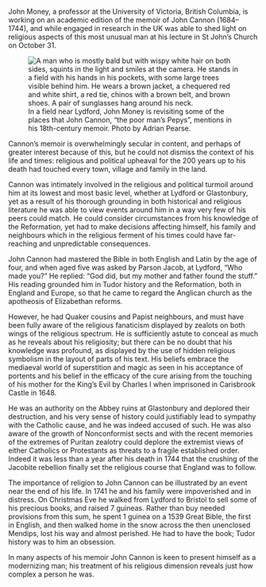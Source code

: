 John Money, a professor at the University of Victoria, British Columbia,
is working on an academic edition of the memoir of John Cannon
(1684–1744), and while engaged in research in the UK was able to shed
light on religious aspects of this most unusual man at his lecture in
St John’s Church on October 31.

<figure>
<img src="../JM-in-field_ap803-640.jpg" alt="A man who is mostly bald but with wispy white hair on both sides, squints in the light and smiles at the camera. He stands in a field with his hands in his pockets, with some large trees visible behind him. He wears a brown jacket, a chequered red and white shirt, a red tie, chinos with a brown belt, and brown shoes. A pair of sunglasses hang around his neck.">
<figcaption>
In a field near Lydford, John Money is revisiting some of the places
that John Cannon, “the poor man’s Pepys”, mentions in his 18th-century
memoir. Photo by Adrian Pearse.
</figcaption>
</figure>

Cannon’s memoir is overwhelmingly secular in content, and perhaps of
greater interest because of this, but he could not dismiss the context
of his life and times: religious and political upheaval for the 200
years up to his death had touched every town, village and family in the
land.

Cannon was intimately involved in the religious and political turmoil
around him at its lowest and most basic level, whether at Lydford or
Glastonbury, yet as a result of his thorough grounding in both
historical and religious literature he was able to view events around
him in a way very few of his peers could match. He could consider
circumstances from his knowledge of the Reformation, yet had to make
decisions affecting himself, his family and neighbours which in the
religious ferment of his times could have far-reaching and unpredictable
consequences.

John Cannon had mastered the Bible in both English and Latin by the age
of four, and when aged five was asked by Parson Jacob, at Lydford, “Who
made you?” He replied: “God did, but my mother and father found the
stuff.” His reading grounded him in Tudor history and the Reformation,
both in England and Europe, so that he came to regard the Anglican
church as the apotheosis of Elizabethan reforms.

However, he had Quaker cousins and Papist neighbours, and must have
been fully aware of the religious fanaticism displayed by zealots on
both wings of the religious spectrum. He is sufficiently astute to
conceal as much as he reveals about his religiosity; but there can be no
doubt that his knowledge was profound, as displayed by the use of hidden
religious symbolism in the layout of parts of his text. His beliefs
embrace the mediaeval world of superstition and magic as seen in his
acceptance of portents and his belief in the efficacy of the cure
arising from the touching of his mother for the King’s Evil by Charles I
when imprisoned in Carisbrook Castle in 1648.

He was an authority on the Abbey ruins at Glastonbury and deplored
their destruction, and his very sense of history could justifiably lead
to sympathy with the Catholic cause, and he was indeed accused of such.
He was also aware of the growth of Nonconformist sects and with the
recent memories of the extremes of Puritan zealotry could deplore the
extremist views of either Catholics or Protestants as threats to a
fragile established order. Indeed it was less than a year after his
death in 1744 that the crushing of the Jacobite rebellion finally set
the religious course that England was to follow.

The importance of religion to John Cannon can be illustrated by an
event near the end of his life. In 1741 he and his family were
impoverished and in distress. On Christmas Eve he walked from Lydford to
Bristol to sell some of his precious books, and raised 7 guineas. Rather
than buy needed provisions from this sum, he spent 1 guinea on a 1539
Great Bible, the first in English, and then walked home in the snow
across the then unenclosed Mendips, lost his way and almost perished. He
had to have the book; Tudor history was to him an obsession.

In many aspects of his memoir John Cannon is keen to present himself as
a modernizing man; his treatment of his religious dimension reveals just
how complex a person he was.
